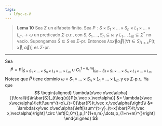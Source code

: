 ```yaml
---
tags:
  - lfyc-c-V
---
```

> **Lema 10** Sea $\Sigma$ un alfabeto finito. Sea $P:S\times S_1\times\dots\times S_n\times L_1\times\dots\times L_m\to\omega$ un predicado $\Sigma$-p.r., con $S,S_1,\dots,S_n\subseteq\omega$ y $L_1\dots,L_m\subseteq\Sigma^*$ no vacío.  Supongamos $\bar S\subseteq S$ es $\Sigma$-pr. Entonces $\lambda x\vec x\vec\alpha\left[(\forall t\in S)_{t\leq x} P(t,\vec x,\vec\alpha)\right]$ es $\Sigma$-pr.

 - - - 
Sea $$\bar{P}=P|_{\bar{S}\times{S_1}\times\dots\times{S_n}\times{L_1}\times\dots\times{L_m}}\cup{C^{1+n,m}_{1}}|_{(\omega-\bar{S})\times{S_1}\times\dots\times{S_n}\times{L_1}\times\dots\times{L_m}}$$
Notese que $\bar{P}$ tiene dominio $\omega\times{S_1}\times\dots\times{S_n}\times{L_1}\times\dots\times{L_m}$ y es $\Sigma$-p.r.. Ya que
$$
\begin{aligned}
\lambda{x\vec x\vec\alpha}[(\forall{t}\in\bar{S})_{t\leq{x}}P(x,\vec x,\vec\alpha)] 
&= \lambda{x\vec x\vec\alpha}\left[\sum^{t=x}_{t=0}\bar{P}(t,\vec x,\vec\alpha)\right]\\
&= \lambda{xy\vec x\vec\alpha}\left[\sum^{t=y}_{t=x}\bar{P}(t,\vec x,\vec\alpha)\right] \circ \left[C_0^{},p_1^{1+n,m},\dots,p_{1+n+m}^{}\right]
\end{aligned}
$$